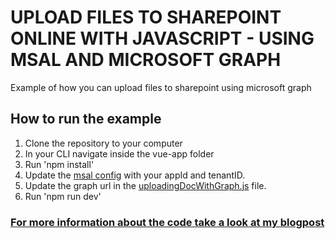# UPLOAD FILES TO SHAREPOINT ONLINE WITH JAVASCRIPT - USING MSAL AND MICROSOFT GRAPH 
Example of how you can upload files to sharepoint using microsoft graph

## How to run the example

1. Clone the repository to your computer
2. In your CLI navigate inside the vue-app folder
3. Run 'npm install'
4. Update the [msal config](https://github.com/Eli-Schei/upload-files-to-sp-using-graph/blob/main/vue-app/src/authenticatingWithMsal.js) with your appId and tenantID.
5. Update the graph url in the [uploadingDocWithGraph.js](https://github.com/Eli-Schei/upload-files-to-sp-using-graph/blob/main/vue-app/src/uploadingDocWithGraph.js) file.
6. Run 'npm run dev'

### <a href="https://elischei.com/upload-files-to-sharepoint-with-javascript-using-microsoft-graph/" target="_blank">For more information about the code take a look at my blogpost</a>
